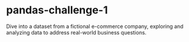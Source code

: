 # pandas-challenge-1
Dive into a dataset from a fictional e-commerce company, exploring and analyzing data to address real-world business questions. 
